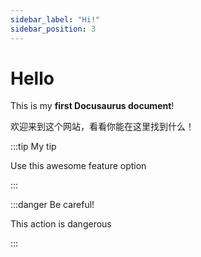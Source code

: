 ```yaml
---
sidebar_label: "Hi!"
sidebar_position: 3
---
```


# Hello

This is my **first Docusaurus document**!

欢迎来到这个网站，看看你能在这里找到什么！

:::tip My tip

Use this awesome feature option

:::

:::danger Be careful!

This action is dangerous

:::
